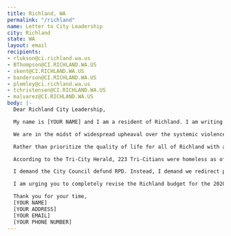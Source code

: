 ```yaml
---
title: Richland, WA
permalink: "/richland"
name: Letter to City Leadership
city: Richland
state: WA
layout: email
recipients:
- rlukson@ci.richland.wa.us
- BThompson@CI.RICHLAND.WA.US
- skent@CI.RICHLAND.WA.US
- banderson@CI.RICHLAND.WA.US
- plemley@ci.richland.wa.us
- tchristensen@CI.RICHLAND.WA.US
- malvarez@CI.RICHLAND.WA.US
body: |-
  Dear Richland City Leadership,

  My name is [YOUR NAME] and I am a resident of Richland. I am writing to demand that the City Council adopt a People’s Budget that prioritizes community wellbeing and redirects funding away from the police.

  We are in the midst of widespread upheaval over the systemic violence of policing. I will no longer accept empty gestures and suggestions of “reform.” I am demanding that my voice be heard now, and that real change be made to the way this city allocates its resources.

  Rather than prioritize the quality of life for all of Richland with a proportional budget, Richland chooses to prioritize RPD. In the 2019-2020 budget, the RPD was allocated a budget of $14,651,400 accounting for 24% of Richland’s total budget. This money can be spent in other ways that are proven to be more effective in improving community safety and wellness.

  According to the Tri-City Herald, 223 Tri-Citians were homeless as of 2017, however the pandemic’s severe economic consequences has likely caused this number to increase. Support for communities in need is necessary now, more than ever. But instead, Richland has chosen to prioritize RPD over funding services for the homeless many of whom are facing mental health problems and drug addiction.

  I demand the City Council defund RPD. Instead, I demand we redirect police funding to improving mental health response teams, homeless shelters, and funding drug addiction treatment centers. I join the calls of those across the country to defund the police. I demand a budget that adequately and effectively meets the needs of at-risk Richland residents. I demand a budget that supports community well-being, rather than empowers the police forces that tear them apart.

  I am urging you to completely revise the Richland budget for the 2020-2021 fiscal year. You need to adopt a People’s Budget. Public opinion is with me.

  Thank you for your time,
  [YOUR NAME]
  [YOUR ADDRESS]
  [YOUR EMAIL]
  [YOUR PHONE NUMBER]
---
```

